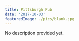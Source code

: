 ```yaml
---
title: Pittsburgh Pub
date: '2017-10-03'
featuredImage: ./pics/blank.jpg
---
```


No description provided yet.
